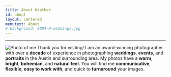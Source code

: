 ```yaml
---
title: About Heather
id: about
layout: centered
menutext: About
# background: 0004-H-weddings.jpg
---
```


------

![Photo of me](/aboutme.jpg "Heather Loomis") Thank you for visiting! I am an award-winning photographer with over a **decade** of experience in photographing **weddings**, **events**, and **portraits** in the Austin and surrounding area. My photos have a **warm**, **bright**, **bohemian**, and **natural feel**. You will find me **communicative**, **flexible**, **easy to work with**, and quick to **turnaround** your images.
